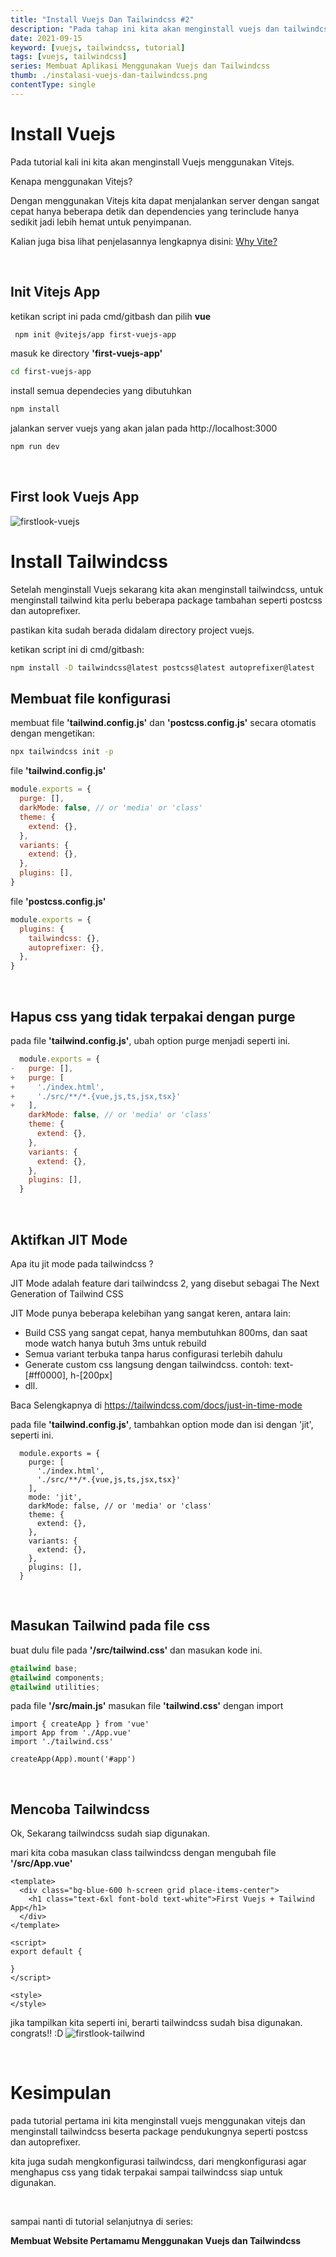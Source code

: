 ```yaml
---
title: "Install Vuejs Dan Tailwindcss #2"
description: "Pada tahap ini kita akan menginstall vuejs dan tailwindcss dengan melakukan setup sampai website dapat ditampilkan."
date: 2021-09-15
keyword: [vuejs, tailwindcss, tutorial]
tags: [vuejs, tailwindcss]
series: Membuat Aplikasi Menggunakan Vuejs dan Tailwindcss
thumb: ./instalasi-vuejs-dan-tailwindcss.png
contentType: single
---
```


# Install Vuejs

Pada tutorial kali ini kita akan menginstall Vuejs menggunakan Vitejs.

Kenapa menggunakan Vitejs?

Dengan menggunakan Vitejs kita dapat menjalankan server dengan sangat cepat hanya beberapa detik dan dependencies yang terinclude hanya sedikit jadi lebih hemat untuk penyimpanan.

Kalian juga bisa lihat penjelasannya lengkapnya disini:
[Why Vite?](https://vitejs.dev/guide/why.html)

<br/>

## Init Vitejs App

ketikan script ini pada cmd/gitbash dan pilih **vue**
```bash
 npm init @vitejs/app first-vuejs-app
```

masuk ke directory **'first-vuejs-app'**
```bash
cd first-vuejs-app
```

install semua dependecies yang dibutuhkan
```bash
npm install
```

jalankan server vuejs yang akan jalan pada http://localhost:3000
```bash
npm run dev
```

<br/>

## First look Vuejs App
![firstlook-vuejs](firstlook-vuejs-app.png)


# Install Tailwindcss
Setelah menginstall Vuejs sekarang kita akan menginstall tailwindcss, untuk menginstall tailwind kita perlu beberapa package tambahan seperti postcss dan autoprefixer.

pastikan kita sudah berada didalam directory project vuejs.

ketikan script ini di cmd/gitbash:
```bash
npm install -D tailwindcss@latest postcss@latest autoprefixer@latest
```

## Membuat file konfigurasi

membuat file <b>'tailwind.config.js'</b> dan <b>'postcss.config.js'</b> secara otomatis dengan mengetikan:
```bash
npx tailwindcss init -p
```

file <b>'tailwind.config.js'</b>
```javascript
module.exports = {
  purge: [],
  darkMode: false, // or 'media' or 'class'
  theme: {
    extend: {},
  },
  variants: {
    extend: {},
  },
  plugins: [],
}
```

file <b>'postcss.config.js'</b>
```javascript
module.exports = {
  plugins: {
    tailwindcss: {},
    autoprefixer: {},
  },
}
```

<br/>

## Hapus css yang tidak terpakai dengan purge

pada file <b>'tailwind.config.js'</b>, ubah option purge menjadi seperti ini.


```js {diff}
  module.exports = {
-   purge: [],
+   purge: [
+     './index.html', 
+     './src/**/*.{vue,js,ts,jsx,tsx}'
+   ],
    darkMode: false, // or 'media' or 'class'
    theme: {
      extend: {},
    },
    variants: {
      extend: {},
    },
    plugins: [],
  } 
```

<br/>

## Aktifkan JIT Mode

Apa itu jit mode pada tailwindcss ?

JIT Mode adalah feature dari tailwindcss 2, yang disebut sebagai The Next Generation of Tailwind CSS

JIT Mode punya beberapa kelebihan yang sangat keren, antara lain:
- Build CSS yang sangat cepat, hanya membutuhkan 800ms, dan saat mode watch hanya butuh 3ms untuk rebuild
- Semua variant terbuka tanpa harus configurasi terlebih dahulu
- Generate custom css langsung dengan tailwindcss. contoh: text-[#ff0000], h-[200px]
- dll.

Baca Selengkapnya di https://tailwindcss.com/docs/just-in-time-mode

pada file <b>'tailwind.config.js'</b>, tambahkan option mode dan isi dengan 'jit', seperti ini.

```js{6}
  module.exports = {
    purge: [
      './index.html', 
      './src/**/*.{vue,js,ts,jsx,tsx}'
    ],
    mode: 'jit',
    darkMode: false, // or 'media' or 'class'
    theme: {
      extend: {},
    },
    variants: {
      extend: {},
    },
    plugins: [],
  } 
```

<br/>

## Masukan Tailwind pada file css

buat dulu file pada <b>'/src/tailwind.css'</b> dan masukan kode ini.
```css
@tailwind base;
@tailwind components;
@tailwind utilities;
```

pada file <b>'/src/main.js'</b> masukan file <b>'tailwind.css'</b> dengan import
```javascript{3}
import { createApp } from 'vue'
import App from './App.vue'
import './tailwind.css'

createApp(App).mount('#app')
```

<br/>

## Mencoba Tailwindcss

Ok, Sekarang tailwindcss sudah siap digunakan.

mari kita coba masukan class tailwindcss dengan mengubah file **'/src/App.vue'**

```vue:expose=true
<template>
  <div class="bg-blue-600 h-screen grid place-items-center">
    <h1 class="text-6xl font-bold text-white">First Vuejs + Tailwind App</h1>
  </div>
</template>

<script>
export default {

}
</script>

<style>
</style>
```

jika tampilkan kita seperti ini, berarti tailwindcss sudah bisa digunakan. congrats!! :D
![firstlook-tailwind](./firstlook-tailwind.png)

<br/>

# Kesimpulan
pada tutorial pertama ini kita menginstall vuejs menggunakan vitejs dan menginstall tailwindcss beserta package pendukungnya seperti postcss dan autoprefixer.

kita juga sudah mengkonfigurasi tailwindcss, dari mengkonfigurasi agar menghapus css yang tidak terpakai sampai tailwindcss siap untuk digunakan.

<br/>

sampai nanti di tutorial selanjutnya di series:
 
**Membuat Website Pertamamu Menggunakan Vuejs dan Tailwindcss**
